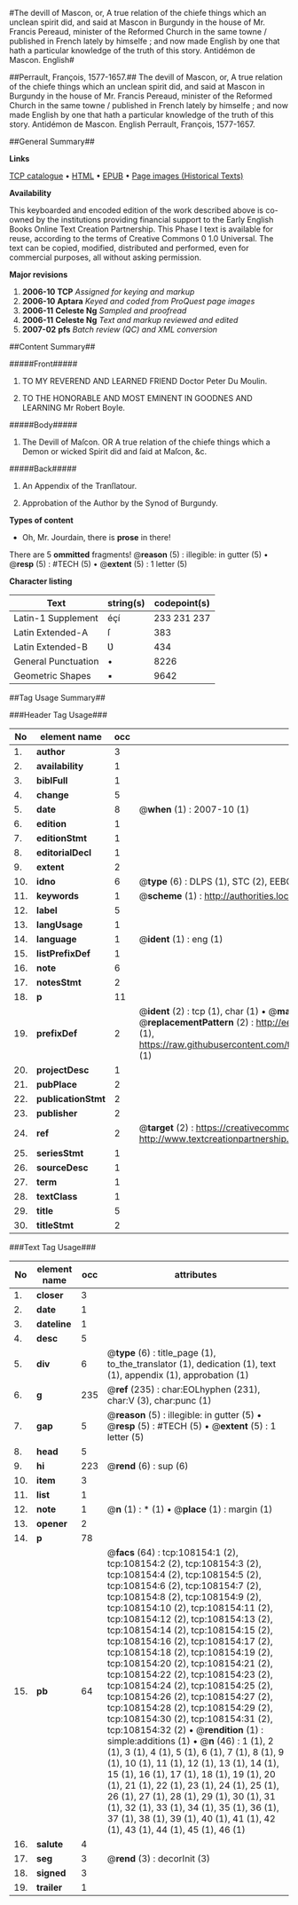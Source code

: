 #The devill of Mascon, or, A true relation of the chiefe things which an unclean spirit did, and said at Mascon in Burgundy in the house of Mr. Francis Pereaud, minister of the Reformed Church in the same towne / published in French lately by himselfe ; and now made English by one that hath a particular knowledge of the truth of this story. Antidémon de Mascon. English#

##Perrault, François, 1577-1657.##
The devill of Mascon, or, A true relation of the chiefe things which an unclean spirit did, and said at Mascon in Burgundy in the house of Mr. Francis Pereaud, minister of the Reformed Church in the same towne / published in French lately by himselfe ; and now made English by one that hath a particular knowledge of the truth of this story.
Antidémon de Mascon. English
Perrault, François, 1577-1657.

##General Summary##

**Links**

[TCP catalogue](http://www.ota.ox.ac.uk/tcp/)  • 
[HTML](http://tei.it.ox.ac.uk/tcp/Texts-HTML/free/A54/A54396.html)  • 
[EPUB](http://tei.it.ox.ac.uk/tcp/Texts-EPUB/free/A54/A54396.epub) • 
[Page images (Historical Texts)](https://data.historicaltexts.jisc.ac.uk/view?pubId=eebo-18675515e&pageId=eebo-18675515e-108154-1)

**Availability**

This keyboarded and encoded edition of the
	       work described above is co-owned by the institutions
	       providing financial support to the Early English Books
	       Online Text Creation Partnership. This Phase I text is
	       available for reuse, according to the terms of Creative
	       Commons 0 1.0 Universal. The text can be copied,
	       modified, distributed and performed, even for
	       commercial purposes, all without asking permission.

**Major revisions**

1. __2006-10__ __TCP__ *Assigned for keying and markup*
1. __2006-10__ __Aptara__ *Keyed and coded from ProQuest page images*
1. __2006-11__ __Celeste Ng__ *Sampled and proofread*
1. __2006-11__ __Celeste Ng__ *Text and markup reviewed and edited*
1. __2007-02__ __pfs__ *Batch review (QC) and XML conversion*

##Content Summary##

#####Front#####

1. TO
MY REVEREND
AND
LEARNED FRIEND
Doctor Peter Du Moulin.

1. TO
THE HONORABLE
AND
MOST EMINENT IN
GOODNES AND
LEARNING
Mr Robert Boyle.

#####Body#####

1. The Devill of Maſcon.
OR
A true relation of the chiefe
things which a Demon or wicked
Spirit did and ſaid at Maſcon,
&c.

#####Back#####

1. An
Appendix of the
Tranſlatour.

1. Approbation of the
Author by the Synod
of Burgundy.

**Types of content**

  * Oh, Mr. Jourdain, there is **prose** in there!

There are 5 **ommitted** fragments! 
 @__reason__ (5) : illegible: in gutter (5)  •  @__resp__ (5) : #TECH (5)  •  @__extent__ (5) : 1 letter (5)

**Character listing**


|Text|string(s)|codepoint(s)|
|---|---|---|
|Latin-1 Supplement|éçí|233 231 237|
|Latin Extended-A|ſ|383|
|Latin Extended-B|Ʋ|434|
|General Punctuation|•|8226|
|Geometric Shapes|▪|9642|

##Tag Usage Summary##

###Header Tag Usage###

|No|element name|occ|attributes|
|---|---|---|---|
|1.|__author__|3||
|2.|__availability__|1||
|3.|__biblFull__|1||
|4.|__change__|5||
|5.|__date__|8| @__when__ (1) : 2007-10 (1)|
|6.|__edition__|1||
|7.|__editionStmt__|1||
|8.|__editorialDecl__|1||
|9.|__extent__|2||
|10.|__idno__|6| @__type__ (6) : DLPS (1), STC (2), EEBO-CITATION (1), OCLC (1), VID (1)|
|11.|__keywords__|1| @__scheme__ (1) : http://authorities.loc.gov/ (1)|
|12.|__label__|5||
|13.|__langUsage__|1||
|14.|__language__|1| @__ident__ (1) : eng (1)|
|15.|__listPrefixDef__|1||
|16.|__note__|6||
|17.|__notesStmt__|2||
|18.|__p__|11||
|19.|__prefixDef__|2| @__ident__ (2) : tcp (1), char (1)  •  @__matchPattern__ (2) : ([0-9\-]+):([0-9IVX]+) (1), (.+) (1)  •  @__replacementPattern__ (2) : http://eebo.chadwyck.com/downloadtiff?vid=$1&page=$2 (1), https://raw.githubusercontent.com/textcreationpartnership/Texts/master/tcpchars.xml#$1 (1)|
|20.|__projectDesc__|1||
|21.|__pubPlace__|2||
|22.|__publicationStmt__|2||
|23.|__publisher__|2||
|24.|__ref__|2| @__target__ (2) : https://creativecommons.org/publicdomain/zero/1.0/ (1), http://www.textcreationpartnership.org/docs/. (1)|
|25.|__seriesStmt__|1||
|26.|__sourceDesc__|1||
|27.|__term__|1||
|28.|__textClass__|1||
|29.|__title__|5||
|30.|__titleStmt__|2||


###Text Tag Usage###

|No|element name|occ|attributes|
|---|---|---|---|
|1.|__closer__|3||
|2.|__date__|1||
|3.|__dateline__|1||
|4.|__desc__|5||
|5.|__div__|6| @__type__ (6) : title_page (1), to_the_translator (1), dedication (1), text (1), appendix (1), approbation (1)|
|6.|__g__|235| @__ref__ (235) : char:EOLhyphen (231), char:V (3), char:punc (1)|
|7.|__gap__|5| @__reason__ (5) : illegible: in gutter (5)  •  @__resp__ (5) : #TECH (5)  •  @__extent__ (5) : 1 letter (5)|
|8.|__head__|5||
|9.|__hi__|223| @__rend__ (6) : sup (6)|
|10.|__item__|3||
|11.|__list__|1||
|12.|__note__|1| @__n__ (1) : * (1)  •  @__place__ (1) : margin (1)|
|13.|__opener__|2||
|14.|__p__|78||
|15.|__pb__|64| @__facs__ (64) : tcp:108154:1 (2), tcp:108154:2 (2), tcp:108154:3 (2), tcp:108154:4 (2), tcp:108154:5 (2), tcp:108154:6 (2), tcp:108154:7 (2), tcp:108154:8 (2), tcp:108154:9 (2), tcp:108154:10 (2), tcp:108154:11 (2), tcp:108154:12 (2), tcp:108154:13 (2), tcp:108154:14 (2), tcp:108154:15 (2), tcp:108154:16 (2), tcp:108154:17 (2), tcp:108154:18 (2), tcp:108154:19 (2), tcp:108154:20 (2), tcp:108154:21 (2), tcp:108154:22 (2), tcp:108154:23 (2), tcp:108154:24 (2), tcp:108154:25 (2), tcp:108154:26 (2), tcp:108154:27 (2), tcp:108154:28 (2), tcp:108154:29 (2), tcp:108154:30 (2), tcp:108154:31 (2), tcp:108154:32 (2)  •  @__rendition__ (1) : simple:additions (1)  •  @__n__ (46) : 1 (1), 2 (1), 3 (1), 4 (1), 5 (1), 6 (1), 7 (1), 8 (1), 9 (1), 10 (1), 11 (1), 12 (1), 13 (1), 14 (1), 15 (1), 16 (1), 17 (1), 18 (1), 19 (1), 20 (1), 21 (1), 22 (1), 23 (1), 24 (1), 25 (1), 26 (1), 27 (1), 28 (1), 29 (1), 30 (1), 31 (1), 32 (1), 33 (1), 34 (1), 35 (1), 36 (1), 37 (1), 38 (1), 39 (1), 40 (1), 41 (1), 42 (1), 43 (1), 44 (1), 45 (1), 46 (1)|
|16.|__salute__|4||
|17.|__seg__|3| @__rend__ (3) : decorInit (3)|
|18.|__signed__|3||
|19.|__trailer__|1||
